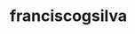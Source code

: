 ---
title: franciscogsilva
github: https://github.com/franciscogsilva
mode: dark
transition: 3s
archetype:
- Badges | Tags | Icons
---